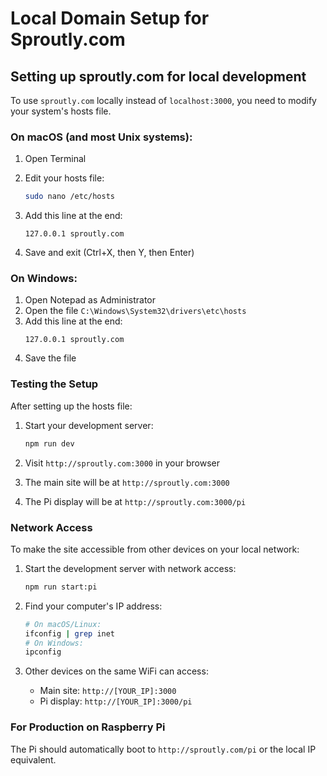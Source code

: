 # Local Domain Setup for Sproutly.com

## Setting up sproutly.com for local development

To use `sproutly.com` locally instead of `localhost:3000`, you need to modify your system's hosts file.

### On macOS (and most Unix systems):

1. Open Terminal
2. Edit your hosts file:
   ```bash
   sudo nano /etc/hosts
   ```

3. Add this line at the end:
   ```
   127.0.0.1 sproutly.com
   ```

4. Save and exit (Ctrl+X, then Y, then Enter)

### On Windows:

1. Open Notepad as Administrator
2. Open the file `C:\Windows\System32\drivers\etc\hosts`
3. Add this line at the end:
   ```
   127.0.0.1 sproutly.com
   ```
4. Save the file

### Testing the Setup

After setting up the hosts file:

1. Start your development server:
   ```bash
   npm run dev
   ```

2. Visit `http://sproutly.com:3000` in your browser
3. The main site will be at `http://sproutly.com:3000`
4. The Pi display will be at `http://sproutly.com:3000/pi`

### Network Access

To make the site accessible from other devices on your local network:

1. Start the development server with network access:
   ```bash
   npm run start:pi
   ```

2. Find your computer's IP address:
   ```bash
   # On macOS/Linux:
   ifconfig | grep inet
   # On Windows:
   ipconfig
   ```

3. Other devices on the same WiFi can access:
   - Main site: `http://[YOUR_IP]:3000`
   - Pi display: `http://[YOUR_IP]:3000/pi`

### For Production on Raspberry Pi

The Pi should automatically boot to `http://sproutly.com/pi` or the local IP equivalent.
